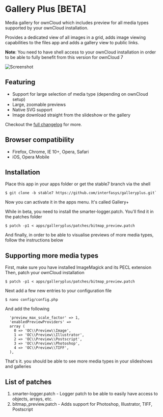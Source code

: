 # Gallery Plus [BETA]
Media gallery for ownCloud which includes preview for all media types supported by your ownCloud installation.

Provides a dedicated view of all images in a grid, adds image viewing capabilities to the files app and adds a gallery view to public links.

**Note**: You need to have shell access to your ownCloud installation in order to be able to fully benefit from this version for ownCloud 7

![Screenshot](http://i.imgur.com/fxIai8t.jpg)
## Featuring
* Support for large selection of media type (depending on ownCloud setup)
* Large, zoomable previews
* Native SVG support
* Image download straight from the slideshow or the gallery

Checkout the [full changelog](CHANGELOG.md) for more.

## Browser compatibility
* Firefox, Chrome, IE 10+, Opera, Safari
* iOS, Opera Mobile

## Installation
Place this app in your apps folder or get the stable7 branch via the shell

```
$ git clone -b stable7 https://github.com/interfasys/galleryplus.git`
```

Now you can activate it in the apps menu. It's called Gallery+

While in beta, you need to install the smarter-logger.patch. You'll find it in the patches folder

```
$ patch -p1 < apps/galleryplus/patches/bitmap_preview.patch
```

And finally, in order to be able to visualise previews of more media types, follow the instructions below

## Supporting more media types
First, make sure you have installed ImageMagick and its PECL extension
Then, patch your ownCloud installation

```
$ patch -p1 < apps/galleryplus/patches/bitmap_preview.patch
```

Next add a few new entries to your configuration file

```
$ nano config/config.php
```

And add the following

```
  'preview_max_scale_factor' => 1,
  'enabledPreviewProviders' =>
  array (
    0 => 'OC\\Preview\\Image',
    1 => 'OC\\Preview\\Illustrator',
    2 => 'OC\\Preview\\Postscript',
    3 => 'OC\\Preview\\Photoshop',
    4 => 'OC\\Preview\\TIFF',
  ),
```

That's it. you should be able to see more media types in your slideshows and galleries

## List of patches
1. smarter-logger.patch - Logger patch to be able to easily have access to objects, arrays, etc.
2. bitmap_preview.patch - Adds support for Photoshop, Illustrator, TIFF, Postscript

